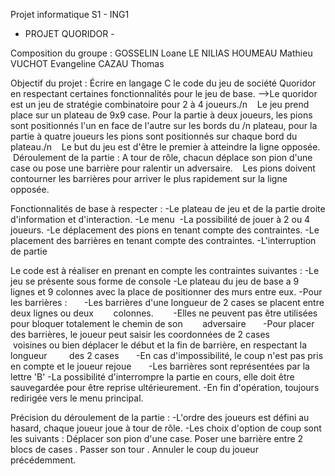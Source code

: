 Projet informatique S1 - ING1
- PROJET QUORIDOR -

Composition du groupe :
GOSSELIN Loane
LE NILIAS HOUMEAU Mathieu
VUCHOT Evangeline
CAZAU Thomas

Objectif du projet :
Écrire en langage C le code du jeu de société Quoridor en respectant certaines fonctionnalités pour le jeu de base.
-->Le quoridor est un jeu de stratégie combinatoire pour 2 à 4 joueurs./n
   Le jeu prend place sur un plateau de 9x9 case. Pour la partie à deux joueurs, les pions sont positionnés l'un en face de l'autre sur les bords du /n
   plateau, pour la partie à quatre joueurs les pions sont positionnés sur chaque bord du plateau./n
   Le but du jeu est d'être le premier à atteindre la ligne opposée.
   Déroulement de la partie : A tour de rôle, chacun déplace son pion d'une case ou pose une barrière pour ralentir un adversaire.
   Les pions doivent contourner les barrières pour arriver le plus rapidement sur la ligne opposée.

Fonctionnalités de base à respecter :
-Le plateau de jeu et de la partie droite d'information et d'interaction.
-Le menu 
-La possibilité de jouer à 2 ou 4 joueurs.
-Le déplacement des pions en tenant compte des contraintes.
-Le placement des barrières en tenant compte des contraintes.
-L'interruption de partie 

Le code est à réaliser en prenant en compte les contraintes suivantes :
-Le jeu se présente sous forme de console
-Le plateau du jeu de base a 9 lignes et 9 colonnes avec la place de positionner des murs entre eux.
-Pour les barrières :
      -Les barrières d'une longueur de 2 cases se placent entre deux lignes ou deux 
      colonnes. 
      -Elles ne peuvent pas être utilisées pour bloquer totalement le chemin de son 
      adversaire
      -Pour placer des barrières, le joueur peut saisir les coordonnées de 2 cases 
       voisines ou bien déplacer le début et la fin de barrière, en respectant la longueur 
       des 2 cases
      -En cas d'impossibilité, le coup n'est pas pris en compte et le joueur rejoue
      -Les barrières sont représentées par la lettre 'B'
-La possibilité d'interrompre la partie en cours, elle doit être sauvegardée pour être reprise ultérieurement.
-En fin d'opération, toujours redirigée vers le menu principal.

Précision du déroulement de la partie :
-L'ordre des joueurs est défini au hasard, chaque joueur joue à tour de rôle.
-Les choix d'option de coup sont les suivants :
    Déplacer son pion d'une case. 
    Poser une barrière entre 2 blocs de cases .
    Passer son tour .
    Annuler le coup du joueur précédemment.

